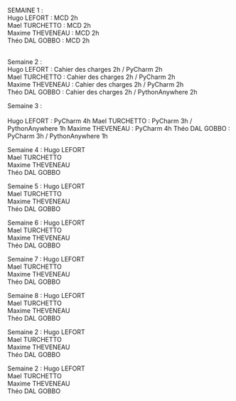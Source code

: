 SEMAINE 1 : <br/>
Hugo LEFORT : MCD 2h <br/>
Mael TURCHETTO : MCD 2h <br/>
Maxime THEVENEAU : MCD 2h <br/>
Théo DAL GOBBO : MCD 2h <br/><br/>

Semaine 2 : <br/>
Hugo LEFORT : Cahier des charges 2h / PyCharm 2h <br/>
Mael TURCHETTO : Cahier des charges 2h / PyCharm 2h <br/>
Maxime THEVENEAU : Cahier des charges 2h / PyCharm 2h <br/>
Théo DAL GOBBO : Cahier des charges 2h / PythonAnywhere 2h <br/>

Semaine 3 : <br/>     
Hugo LEFORT : PyCharm 4h
Mael TURCHETTO : PyCharm 3h / PythonAnywhere 1h
Maxime THEVENEAU : PyCharm 4h
Théo DAL GOBBO : PyCharm 3h / PythonAnywhere 1h

Semaine 4 :
Hugo LEFORT         
Mael TURCHETTO      
Maxime THEVENEAU    
Théo DAL GOBBO      

Semaine 5 :
Hugo LEFORT         
Mael TURCHETTO      
Maxime THEVENEAU    
Théo DAL GOBBO      

Semaine 6 :
Hugo LEFORT         
Mael TURCHETTO      
Maxime THEVENEAU    
Théo DAL GOBBO      

Semaine 7 :
Hugo LEFORT         
Mael TURCHETTO      
Maxime THEVENEAU    
Théo DAL GOBBO      

Semaine 8 :
Hugo LEFORT         
Mael TURCHETTO      
Maxime THEVENEAU    
Théo DAL GOBBO      

Semaine 2 :
Hugo LEFORT         
Mael TURCHETTO      
Maxime THEVENEAU    
Théo DAL GOBBO      

Semaine 2 :
Hugo LEFORT         
Mael TURCHETTO      
Maxime THEVENEAU    
Théo DAL GOBBO      
